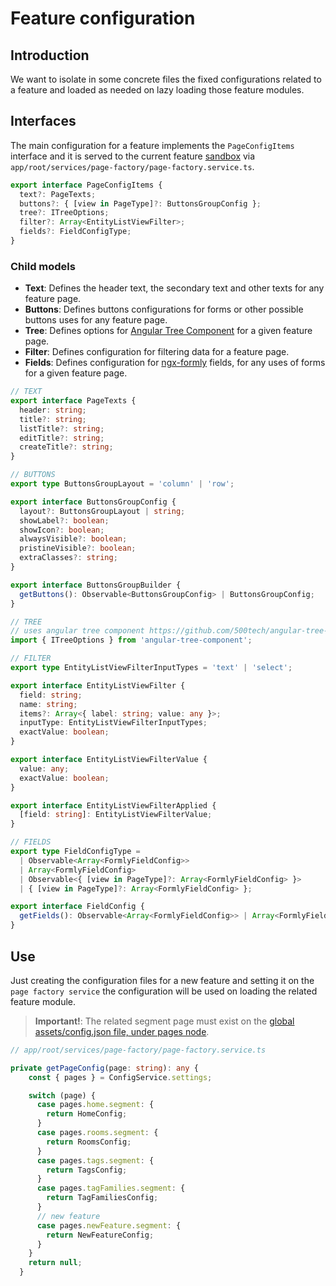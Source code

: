# Feature configuration

## Introduction

We want to isolate in some concrete files the fixed configurations related to a feature and loaded as needed on lazy loading those feature modules.

## Interfaces

The main configuration for a feature implements the `PageConfigItems` interface and it is served to the current feature [sandbox](../architecture/high-level-architecture#presentation-layer-decoupled-from-the-central-layer) via `app/root/services/page-factory/page-factory.service.ts`.

```typescript
export interface PageConfigItems {
  text?: PageTexts;
  buttons?: { [view in PageType]?: ButtonsGroupConfig };
  tree?: ITreeOptions;
  filter?: Array<EntityListViewFilter>;
  fields?: FieldConfigType;
}
```

### Child models

- **Text**: Defines the header text, the secondary text and other texts for any feature page.
- **Buttons**: Defines buttons configurations for forms or other possible buttons uses for any feature page.
- **Tree**: Defines options for [Angular Tree Component](https://github.com/500tech/angular-tree-component) for a given feature page.
- **Filter**: Defines configuration for filtering data for a feature page.
- **Fields**: Defines configuration for [ngx-formly](https://ngx-formly.github.io/ngx-formly/) fields, for any uses of forms for a given feature page.

```typescript
// TEXT
export interface PageTexts {
  header: string;
  title?: string;
  listTitle?: string;
  editTitle?: string;
  createTitle?: string;
}

// BUTTONS
export type ButtonsGroupLayout = 'column' | 'row';

export interface ButtonsGroupConfig {
  layout?: ButtonsGroupLayout | string;
  showLabel?: boolean;
  showIcon?: boolean;
  alwaysVisible?: boolean;
  pristineVisible?: boolean;
  extraClasses?: string;
}

export interface ButtonsGroupBuilder {
  getButtons(): Observable<ButtonsGroupConfig> | ButtonsGroupConfig;
}

// TREE
// uses angular tree component https://github.com/500tech/angular-tree-component
import { ITreeOptions } from 'angular-tree-component';

// FILTER
export type EntityListViewFilterInputTypes = 'text' | 'select';

export interface EntityListViewFilter {
  field: string;
  name: string;
  items?: Array<{ label: string; value: any }>;
  inputType: EntityListViewFilterInputTypes;
  exactValue: boolean;
}

export interface EntityListViewFilterValue {
  value: any;
  exactValue: boolean;
}

export interface EntityListViewFilterApplied {
  [field: string]: EntityListViewFilterValue;
}

// FIELDS
export type FieldConfigType =
  | Observable<Array<FormlyFieldConfig>>
  | Array<FormlyFieldConfig>
  | Observable<{ [view in PageType]?: Array<FormlyFieldConfig> }>
  | { [view in PageType]?: Array<FormlyFieldConfig> };

export interface FieldConfig {
  getFields(): Observable<Array<FormlyFieldConfig>> | Array<FormlyFieldConfig>;
}
```

## Use

Just creating the configuration files for a new feature and setting it on the `page factory service` the configuration will be used on loading the related feature module.

> **Important!**: The related segment page must exist on the [global assets/config.json file, under pages node](<(global-configuration#description)>).

```typescript
// app/root/services/page-factory/page-factory.service.ts

private getPageConfig(page: string): any {
    const { pages } = ConfigService.settings;

    switch (page) {
      case pages.home.segment: {
        return HomeConfig;
      }
      case pages.rooms.segment: {
        return RoomsConfig;
      }
      case pages.tags.segment: {
        return TagsConfig;
      }
      case pages.tagFamilies.segment: {
        return TagFamiliesConfig;
      }
      // new feature
      case pages.newFeature.segment: {
        return NewFeatureConfig;
      }
    }
    return null;
  }
```
